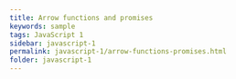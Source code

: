 ```yaml
---
title: Arrow functions and promises
keywords: sample
tags: JavaScript 1
sidebar: javascript-1
permalink: javascript-1/arrow-functions-promises.html
folder: javascript-1
---
```


